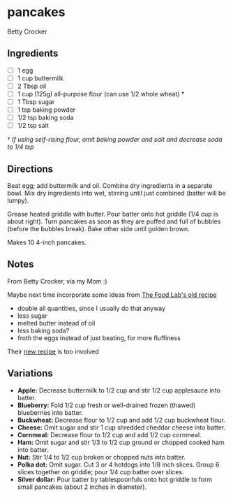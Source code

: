 # pancakes

Betty Crocker

## Ingredients

* [ ] 1 egg
* [ ] 1 cup buttermilk
* [ ] 2 Tbsp oil
* [ ] 1 cup (125g) all-purpose flour (can use 1/2 whole wheat) †
* [ ] 1 Tbsp sugar
* [ ] 1 tsp baking powder
* [ ] 1/2 tsp baking soda
* [ ] 1/2 tsp salt

† _If using self-rising flour, omit baking powder and salt and decrease soda to 1/4 tsp_

## Directions

Beat egg; add buttermilk and oil. Combine dry ingredients in a separate bowl. Mix dry ingredients into wet, stirring until just combined (batter will be lumpy).

Grease heated griddle with butter. Pour batter onto hot griddle (1/4 cup is about right). Turn pancakes as soon as they are puffed and full of bubbles (before the bubbles break). Bake other side until golden brown.

Makes 10 4-inch pancakes.


## Notes

From Betty Crocker, via my Mom :)

Maybe next time incorporate some ideas from [The Food Lab's old recipe](https://web.archive.org/web/20150214024836/https://www.seriouseats.com/recipes/2010/06/light-and-fluffy-pancakes-recipe.html)
* double all quantities, since I usually do that anyway
* less sugar
* melted butter instead of oil
* less baking soda?
* froth the eggs instead of just beating, for more fluffiness

Their [new recipe](https://www.seriouseats.com/light-and-fluffy-pancakes-recipe) is too involved


## Variations

* **Apple:** Decrease buttermilk to 1/2 cup and stir 1/2 cup applesauce into batter.
* **Blueberry:** Fold 1/2 cup fresh or well-drained frozen (thawed) blueberries into batter.
* **Buckwheat:** Decrease flour to 1/2 cup and add 1/2 cup buckwheat flour.
* **Cheese:** Omit sugar and stir 1 cup shredded cheddar cheese into batter.
* **Cornmeal:** Decrease flour to 1/2 cup and add 1/2 cup cornmeal.
* **Ham:** Omit sugar and stir 1/3 to 1/2 cup ground or chopped cooked ham into batter.
* **Nut:** Stir 1/4 to 1/2 cup broken or chopped nuts into batter.
* **Polka dot:** Omit sugar. Cut 3 or 4 hotdogs into 1/8 inch slices. Group 6 slices together on griddle; pour 1/4 cup batter over slices.
* **Silver dollar:** Pour batter by tablespoonfuls onto hot griddle to form small pancakes (about 2 inches in diameter).
